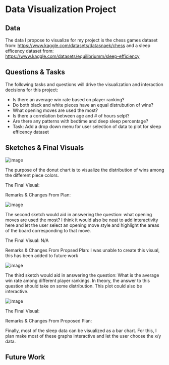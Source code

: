 # Data Visualization Project

## Data

The data I propose to visualize for my project is the chess games dataset from: https://www.kaggle.com/datasets/datasnaek/chess and a sleep efficency dataset from: https://www.kaggle.com/datasets/equilibriumm/sleep-efficiency 

## Questions & Tasks

The following tasks and questions will drive the visualization and interaction decisions for this project:

 *  Is there an average win rate based on player ranking?
 *  Do both black and white pieces have an equal distrubution of wins?
 *  What opening moves are used the most?
 *  Is there a correlation between age and # of hours selpt?
 *  Are there any patterns with bedtime and deep sleep percentage?
 *  Task: Add a drop down menu for user selection of data to plot for sleep efficency dataset

## Sketches & Final Visuals
 
![image](https://user-images.githubusercontent.com/63068410/220155332-c287ffc0-7fa4-4c22-beba-7a39cd0f85fd.png)

The purpose of the donut chart is to visualize the distribution of wins among the different piece colors. 

The Final Visual: 

Remarks & Changes From Plan: 

![image](https://user-images.githubusercontent.com/63068410/220155576-7fab3cd9-4506-4096-b8a7-2450a3a14305.png)

The second sketch would aid in answering the question: what opening moves are used the most? I think it would also be neat to add interactivity here and let the user select an opening move style and highlight the areas of the board corresponding to that move. 

The Final Visual: N/A

Remarks & Changes From Propsed Plan: I was unable to create this visual, this has been added to future work

![image](https://user-images.githubusercontent.com/63068410/220155643-dc18776d-fdcf-4c52-9faa-ed71897105f7.png)

The third sketch would aid in answering the question: What is the average win rate among different player rankings. In theory, the answer to this question should take on some distribution. This plot could also be interactive. 

![image](https://user-images.githubusercontent.com/63068410/220155687-04534372-e587-40d8-8379-d52b318b3217.png)

The Final Visual: 

Remarks & Changes From Proposed Plan: 

Finally, most of the sleep data can be visualized as a bar chart. For this, I plan make most of these graphs interactive and let the user choose the x/y data. 


## Future Work
